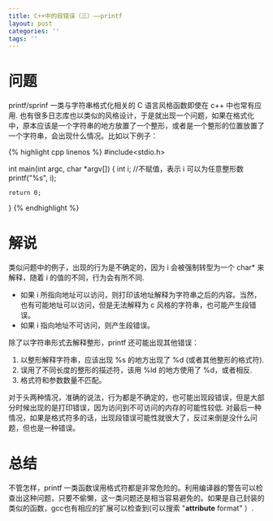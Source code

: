 ```yaml
---
title: C++中的段错误（三）——printf
layout: post
categories: ''
tags: ''
---
```

# 问题

printf/sprinf 一类与字符串格式化相关的 C 语言风格函数即使在 c++ 中也常有应用. 也有很多日志库也以类似的风格设计，于是就出现一个问题，如果在格式化中，原本应该是一个字符串的地方放置了一个整形，或者是一个整形的位置放置了一个字符串，会出现什么情况。比如以下例子：

{% highlight cpp linenos %}
#include<stdio.h>

int main(int argc, char *argv[]) {
    int i; //不赋值，表示 i 可以为任意整形数
    printf("%s", i);

    return 0;
}
{% endhighlight %}

# 解说

类似问题中的例子，出现的行为是不确定的，因为 i 会被强制转型为一个 char* 来解释，随着 i 的值的不同，行为会有所不同.

* 如果 i 所指向地址可以访问，则打印该地址解释为字符串之后的内容。当然，也有可能地址可以访问，但是无法解释为 c 风格的字符串，也可能产生段错误。
* 如果 i 指向地址不可访问，则产生段错误。

除了以字符串形式去解释整形，printf 还可能出现其他错误：

1. 以整形解释字符串，应该出现 %s 的地方出现了 %d (或者其他整形的格式符).
2. 误用了不同长度的整形的描述符，该用 %ld 的地方使用了 %d，或者相反.
3. 格式符和参数数量不匹配。

对于头两种情况，准确的说法，行为都是不确定的，也可能出现段错误，但是大部分时候出现的是打印错误，因为访问到不可访问的内存的可能性较低. 对最后一种情况，如果是格式符多的话，出现段错误可能性就很大了，反过来倒是没什么问题，但也是一种错误。

# 总结

不管怎样，printf 一类函数误用格式符都是非常危险的。利用编译器的警告可以检查出这种问题，只要不偷懒，这一类问题还是相当容易避免的。如果是自己封装的类似的函数，gcc也有相应的扩展可以检查到(可以搜索 "__attribute__ format" ）.
